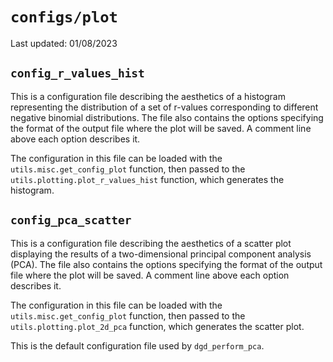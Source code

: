 # `configs/plot`

Last updated: 01/08/2023

## `config_r_values_hist`

This is a configuration file describing the aesthetics of a histogram representing the distribution of a set of r-values corresponding to different negative binomial distributions. The file also contains the options specifying the format of the output file where the plot will be saved. A comment line above each option describes it.

The configuration in this file can be loaded with the `utils.misc.get_config_plot` function, then passed to the `utils.plotting.plot_r_values_hist` function, which generates the histogram. 

## `config_pca_scatter`

This is a configuration file describing the aesthetics of a scatter plot displaying the results of a two-dimensional principal component analysis (PCA). The file also contains the options specifying the format of the output file where the plot will be saved. A comment line above each option describes it.

The configuration in this file can be loaded with the `utils.misc.get_config_plot` function, then passed to the `utils.plotting.plot_2d_pca` function, which generates the scatter plot.

This is the default configuration file used by `dgd_perform_pca`.